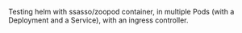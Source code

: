 Testing helm with ssasso/zoopod container, in multiple Pods (with a Deployment and a Service), with an ingress controller.
